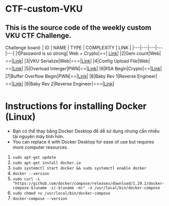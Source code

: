 # CTF-custom-VKU

## This is the source code of the weekly custom VKU CTF Challenge.

Challenge board: 
| ID | NAME | TYPE | COMPLEXITY | LINK |
|---|---|---|---|---|
|1|Password is so strong| Web + Crypto|⭐⭐| [Link](https://github.com/Bin-08-01/CTF-custom-VKU/tree/main/Web/login-to-die)|
|2|Gem count|Web|⭐⭐|[Link](https://github.com/Bin-08-01/CTF-custom-VKU/tree/main/Web/gem-count)|
|3|VKU Serialize|Web|⭐⭐⭐|[Link](https://github.com/Bin-08-01/CTF-custom-VKU/tree/main/Web/vku-serialize)|
|4|Config Upload File|Web|⭐⭐|[Link](https://github.com/Bin-08-01/CTF-custom-VKU/tree/main/Web/config-upload-file)|
|5|Overload Interger|PWN|⭐⭐|[Link](https://github.com/Bin-08-01/CTF-custom-VKU/tree/main/PWN/overload-pwn)|
|6|RSA Begin|Crypto|⭐⭐|[Link](https://github.com/Bin-08-01/CTF-custom-VKU/tree/main/Cryptography/rsa-beginner)|
|7|Buffer Overflow Begin|PWN|⭐⭐|[Link](https://github.com/Bin-08-01/CTF-custom-VKU/tree/main/PWN/bof-begin)|
|8|Baby Rev 1|Reverse Engineer|⭐⭐|[Link](https://github.com/Bin-08-01/CTF-custom-VKU/tree/main/Reverse/babyrev1)|
|9|Baby Rev 2|Reverse Engineer|⭐⭐⭐|[Link](https://github.com/Bin-08-01/CTF-custom-VKU/tree/main/Reverse/babyrev2)|

# Instructions for installing Docker (Linux)

- Bạn có thể thay bằng Docker Desktop để dễ sử dụng nhưng cần nhiều tài nguyên máy tính hơn.
- You can replace it with Docker Desktop for ease of use but requires more computer resources.

1. `sudo apt-get update`
2. `sudo apt-get install docker.io`
3. `sudo systemctl start docker && sudo systemctl enable docker`
4. `docker --version`
5. `sudo curl -L "https://github.com/docker/compose/releases/download/1.29.2/docker-compose-$(uname -s)-$(uname -m)" -o /usr/local/bin/docker-compose`
6. `sudo chmod +x /usr/local/bin/docker-compose`
7. `docker-compose --version`
